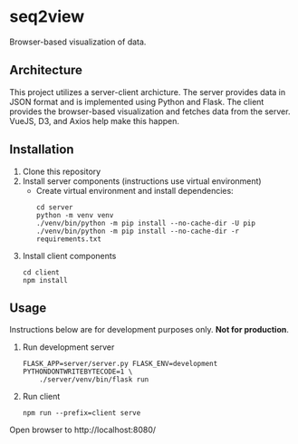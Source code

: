# seq2view

Browser-based visualization of data.

## Architecture

This project utilizes a server-client archicture. The server provides data in JSON format and is implemented using Python and Flask. The client provides the browser-based visualization and fetches data from the server. VueJS, D3, and Axios help make this happen.

## Installation

1. Clone this repository
1. Install server components (instructions use virtual environment)
    - Create virtual environment and install dependencies:
        ```
        cd server
        python -m venv venv
        ./venv/bin/python -m pip install --no-cache-dir -U pip
        ./venv/bin/python -m pip install --no-cache-dir -r requirements.txt
        ```
1. Install client components
    ```
    cd client
    npm install
    ```

## Usage

Instructions below are for development purposes only. **Not for production**.

1. Run development server
    ```
    FLASK_APP=server/server.py FLASK_ENV=development PYTHONDONTWRITEBYTECODE=1 \
        ./server/venv/bin/flask run
    ```
1. Run client
    ```
    npm run --prefix=client serve
    ```

Open browser to http://localhost:8080/
